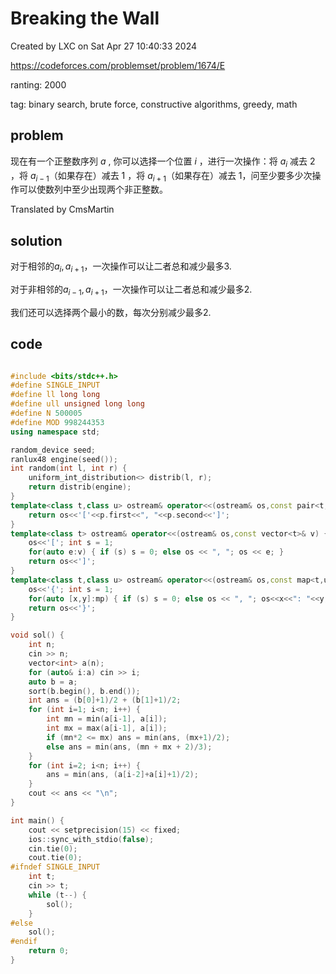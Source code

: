 # Breaking the Wall

Created by LXC on Sat Apr 27 10:40:33 2024

https://codeforces.com/problemset/problem/1674/E

ranting: 2000

tag: binary search, brute force, constructive algorithms, greedy, math

## problem

现在有一个正整数序列 $a$ , 你可以选择一个位置 $i$ ，进行一次操作：将 $a_i$ 减去 $2$ ，将 $a_{i-1}$（如果存在）减去 $1$ ，将 $a_{i+1}$（如果存在）减去 $1$，问至少要多少次操作可以使数列中至少出现两个非正整数。

Translated by CmsMartin

## solution

对于相邻的$a_i, a_{i+1}$，一次操作可以让二者总和减少最多3.

对于非相邻的$a_{i-1}, a_{i+1}$，一次操作可以让二者总和减少最多2.

我们还可以选择两个最小的数，每次分别减少最多2.

## code

``` cpp

#include <bits/stdc++.h>
#define SINGLE_INPUT
#define ll long long
#define ull unsigned long long
#define N 500005
#define MOD 998244353
using namespace std;

random_device seed;
ranlux48 engine(seed());
int random(int l, int r) {
    uniform_int_distribution<> distrib(l, r);
    return distrib(engine);
}
template<class t,class u> ostream& operator<<(ostream& os,const pair<t,u>& p) {
    return os<<'['<<p.first<<", "<<p.second<<']';
}
template<class t> ostream& operator<<(ostream& os,const vector<t>& v) {
    os<<'['; int s = 1;
    for(auto e:v) { if (s) s = 0; else os << ", "; os << e; }
    return os<<']';
}
template<class t,class u> ostream& operator<<(ostream& os,const map<t,u>& mp){
    os<<'{'; int s = 1;
    for(auto [x,y]:mp) { if (s) s = 0; else os << ", "; os<<x<<": "<<y; }
    return os<<'}';
}

void sol() {
    int n;
    cin >> n;
    vector<int> a(n);
    for (auto& i:a) cin >> i;
    auto b = a;
    sort(b.begin(), b.end());
    int ans = (b[0]+1)/2 + (b[1]+1)/2;
    for (int i=1; i<n; i++) {
        int mn = min(a[i-1], a[i]);
        int mx = max(a[i-1], a[i]);
        if (mn*2 <= mx) ans = min(ans, (mx+1)/2);
        else ans = min(ans, (mn + mx + 2)/3);
    }
    for (int i=2; i<n; i++) {
        ans = min(ans, (a[i-2]+a[i]+1)/2);
    }
    cout << ans << "\n";
}

int main() {
    cout << setprecision(15) << fixed;
    ios::sync_with_stdio(false);
    cin.tie(0);
    cout.tie(0);
#ifndef SINGLE_INPUT
    int t;
    cin >> t;
    while (t--) {
        sol();
    }
#else
    sol();
#endif
    return 0;
}

```
